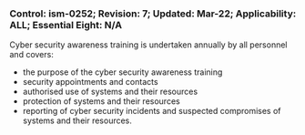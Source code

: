 ### Control: ism-0252; Revision: 7; Updated: Mar-22; Applicability: ALL; Essential Eight: N/A
<p>Cyber security awareness training is undertaken annually by all personnel and covers:</p>
                  <ul>
                     <li>the purpose of the cyber security awareness training</li>
                     <li>security appointments and contacts</li>
                     <li>authorised use of systems and their resources</li>
                     <li>protection of systems and their resources</li>
                     <li>reporting of cyber security incidents and suspected compromises of systems and their resources.</li>
                  </ul>